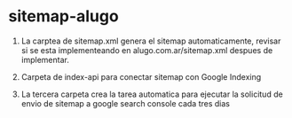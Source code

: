 # sitemap-alugo

1. La carptea de sitemap.xml genera el sitemap automaticamente, revisar si se esta implementeando en alugo.com.ar/sitemap.xml despues de implementar.

2. Carpeta de index-api para conectar sitemap con Google Indexing

3. La tercera carpeta crea la tarea automatica para ejecutar la solicitud de envio de sitemap a google search console cada tres dias
